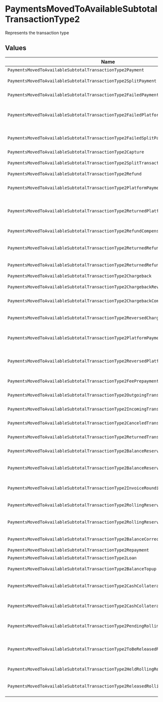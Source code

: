 # PaymentsMovedToAvailableSubtotalTransactionType2

Represents the transaction type


## Values

| Name                                                                                | Value                                                                               |
| ----------------------------------------------------------------------------------- | ----------------------------------------------------------------------------------- |
| `PaymentsMovedToAvailableSubtotalTransactionType2Payment`                           | payment                                                                             |
| `PaymentsMovedToAvailableSubtotalTransactionType2SplitPayment`                      | split-payment                                                                       |
| `PaymentsMovedToAvailableSubtotalTransactionType2FailedPayment`                     | failed-payment                                                                      |
| `PaymentsMovedToAvailableSubtotalTransactionType2FailedPlatformSplitPayment`        | failed-platform-split-payment                                                       |
| `PaymentsMovedToAvailableSubtotalTransactionType2FailedSplitPaymentCompensation`    | failed-split-payment-compensation                                                   |
| `PaymentsMovedToAvailableSubtotalTransactionType2Capture`                           | capture                                                                             |
| `PaymentsMovedToAvailableSubtotalTransactionType2SplitTransaction`                  | split-transaction                                                                   |
| `PaymentsMovedToAvailableSubtotalTransactionType2Refund`                            | refund                                                                              |
| `PaymentsMovedToAvailableSubtotalTransactionType2PlatformPaymentRefund`             | platform-payment-refund                                                             |
| `PaymentsMovedToAvailableSubtotalTransactionType2ReturnedPlatformPaymentRefund`     | returned-platform-payment-refund                                                    |
| `PaymentsMovedToAvailableSubtotalTransactionType2RefundCompensation`                | refund-compensation                                                                 |
| `PaymentsMovedToAvailableSubtotalTransactionType2ReturnedRefundCompensation`        | returned-refund-compensation                                                        |
| `PaymentsMovedToAvailableSubtotalTransactionType2ReturnedRefund`                    | returned-refund                                                                     |
| `PaymentsMovedToAvailableSubtotalTransactionType2Chargeback`                        | chargeback                                                                          |
| `PaymentsMovedToAvailableSubtotalTransactionType2ChargebackReversal`                | chargeback-reversal                                                                 |
| `PaymentsMovedToAvailableSubtotalTransactionType2ChargebackCompensation`            | chargeback-compensation                                                             |
| `PaymentsMovedToAvailableSubtotalTransactionType2ReversedChargebackCompensation`    | reversed-chargeback-compensation                                                    |
| `PaymentsMovedToAvailableSubtotalTransactionType2PlatformPaymentChargeback`         | platform-payment-chargeback                                                         |
| `PaymentsMovedToAvailableSubtotalTransactionType2ReversedPlatformPaymentChargeback` | reversed-platform-payment-chargeback                                                |
| `PaymentsMovedToAvailableSubtotalTransactionType2FeePrepayment`                     | fee-prepayment                                                                      |
| `PaymentsMovedToAvailableSubtotalTransactionType2OutgoingTransfer`                  | outgoing-transfer                                                                   |
| `PaymentsMovedToAvailableSubtotalTransactionType2IncomingTransfer`                  | incoming-transfer                                                                   |
| `PaymentsMovedToAvailableSubtotalTransactionType2CanceledTransfer`                  | canceled-transfer                                                                   |
| `PaymentsMovedToAvailableSubtotalTransactionType2ReturnedTransfer`                  | returned-transfer                                                                   |
| `PaymentsMovedToAvailableSubtotalTransactionType2BalanceReserve`                    | balance-reserve                                                                     |
| `PaymentsMovedToAvailableSubtotalTransactionType2BalanceReserveReturn`              | balance-reserve-return                                                              |
| `PaymentsMovedToAvailableSubtotalTransactionType2InvoiceRoundingCompensation`       | invoice-rounding-compensation                                                       |
| `PaymentsMovedToAvailableSubtotalTransactionType2RollingReserveHold`                | rolling-reserve-hold                                                                |
| `PaymentsMovedToAvailableSubtotalTransactionType2RollingReserveRelease`             | rolling-reserve-release                                                             |
| `PaymentsMovedToAvailableSubtotalTransactionType2BalanceCorrection`                 | balance-correction                                                                  |
| `PaymentsMovedToAvailableSubtotalTransactionType2Repayment`                         | repayment                                                                           |
| `PaymentsMovedToAvailableSubtotalTransactionType2Loan`                              | loan                                                                                |
| `PaymentsMovedToAvailableSubtotalTransactionType2BalanceTopup`                      | balance-topup                                                                       |
| `PaymentsMovedToAvailableSubtotalTransactionType2CashCollateralIssuance`            | cash-collateral-issuance';                                                          |
| `PaymentsMovedToAvailableSubtotalTransactionType2CashCollateralRelease`             | cash-collateral-release                                                             |
| `PaymentsMovedToAvailableSubtotalTransactionType2PendingRollingReserve`             | pending-rolling-reserve                                                             |
| `PaymentsMovedToAvailableSubtotalTransactionType2ToBeReleasedRollingReserve`        | to-be-released-rolling-reserve                                                      |
| `PaymentsMovedToAvailableSubtotalTransactionType2HeldRollingReserve`                | held-rolling-reserve                                                                |
| `PaymentsMovedToAvailableSubtotalTransactionType2ReleasedRollingReserve`            | released-rolling-reserve                                                            |